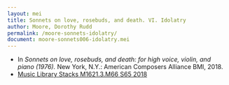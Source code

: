 ```yaml
---
layout: mei
title: Sonnets on love, rosebuds, and death. VI. Idolatry
author: Moore, Dorothy Rudd
permalink: /moore-sonnets-idolatry/
document: moore-sonnets006-idolatry.mei
---
```


- In *Sonnets on love, rosebuds, and death: for high voice, violin, and piano (1976).* New York, N.Y.: American Composers Alliance BMI, 2018.
- <a href="https://tufts.primo.exlibrisgroup.com/permalink/01TUN_INST/1kc9gia/alma991018220948503851" target="_blank">Music Library Stacks M1621.3.M66 S65 2018</a>
